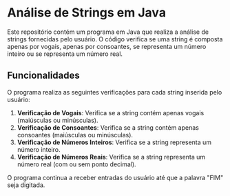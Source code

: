 # Análise de Strings em Java

Este repositório contém um programa em Java que realiza a análise de strings fornecidas pelo usuário. O código verifica se uma string é composta apenas por vogais, apenas por consoantes, se representa um número inteiro ou se representa um número real.

## Funcionalidades

O programa realiza as seguintes verificações para cada string inserida pelo usuário:

1. **Verificação de Vogais**: Verifica se a string contém apenas vogais (maiúsculas ou minúsculas).
2. **Verificação de Consoantes**: Verifica se a string contém apenas consoantes (maiúsculas ou minúsculas).
3. **Verificação de Números Inteiros**: Verifica se a string representa um número inteiro.
4. **Verificação de Números Reais**: Verifica se a string representa um número real (com ou sem ponto decimal).

O programa continua a receber entradas do usuário até que a palavra "FIM" seja digitada.

